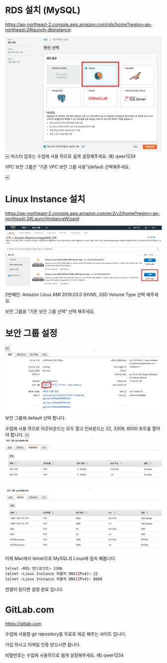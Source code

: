 # RDS 설치 (MySQL)
https://ap-northeast-2.console.aws.amazon.com/rds/home?region=ap-northeast-2#launch-dbinstance:

![Alt text](./images/1.png)
￼
마스터 암호는 수업에 사용 하므로 쉽게 설정해주세요. 예) qwer1234

VPC 보안 그룹은 “기존 VPC 보안 그룹 사용”(defaul) 선택해주세요.

￼
# Linux Instance 설치
https://ap-northeast-2.console.aws.amazon.com/ec2/v2/home?region=ap-northeast-2#LaunchInstanceWizard:

![Alt text](./images/2.png)

2번째인: Amazon Linux AMI 2018.03.0 (HVM), SSD Volume Type 선택 해주세요.

보안 그룹을 “기존 보안 그룹 선택” 선택 해주세요.


# 보안 그룹 설정
￼
![Alt text](./images/3.png)

보안 그룹에 default 선택 합니다.

수업에 사용 하므로 아웃바운드는 모두 열고 인바운드는 22, 3306, 8000 포트를 열어야 합니다.
￼
![Alt text](./images/4.png)

![Alt text](./images/5.png)

이제 Mac에서 telnet으로 MySQL과 Linux에 접속 해봅니다.
```sh
telnet <RDS 엔드포인트> 3306
telnet <Linux Instance 퍼블릭 DNS(IPv4)> 22
telnet <Linux Instance 퍼블릭 DNS(IPv4)> 8000
```

연결이 된다면 설정 완료 입니다.

# GitLab.com
https://gitlab.com

수업에 사용할 git repository를 무료로 제공 해주는 사이트 입니다.

가입 하시고 이메일 인증 받으시면 됩니다.

비밀번호는 수업에 사용하므로 쉡게 설정해주세요. 예) qwer1234
